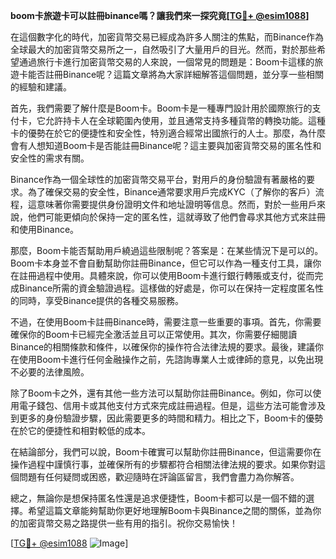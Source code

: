 **boom卡旅遊卡可以註冊binance嗎？讓我們來一探究竟[[TG💪+ @esim1088](https://t.me/s/esim1088)]**

在這個數字化的時代，加密貨幣交易已經成為許多人關注的焦點，而Binance作為全球最大的加密貨幣交易所之一，自然吸引了大量用戶的目光。然而，對於那些希望通過旅行卡進行加密貨幣交易的人來說，一個常見的問題是：Boom卡這樣的旅遊卡能否註冊Binance呢？這篇文章將為大家詳細解答這個問題，並分享一些相關的經驗和建議。

首先，我們需要了解什麼是Boom卡。Boom卡是一種專門設計用於國際旅行的支付卡，它允許持卡人在全球範圍內使用，並且通常支持多種貨幣的轉換功能。這種卡的優勢在於它的便捷性和安全性，特別適合經常出國旅行的人士。那麼，為什麼會有人想知道Boom卡是否能註冊Binance呢？這主要與加密貨幣交易的匿名性和安全性的需求有關。

Binance作為一個全球性的加密貨幣交易平台，對用戶的身份驗證有著嚴格的要求。為了確保交易的安全性，Binance通常要求用戶完成KYC（了解你的客戶）流程，這意味著你需要提供身份證明文件和地址證明等信息。然而，對於一些用戶來說，他們可能更傾向於保持一定的匿名性，這就導致了他們會尋求其他方式來註冊和使用Binance。

那麼，Boom卡能否幫助用戶繞過這些限制呢？答案是：在某些情況下是可以的。Boom卡本身並不會自動幫助你註冊Binance，但它可以作為一種支付工具，讓你在註冊過程中使用。具體來說，你可以使用Boom卡進行銀行轉賬或支付，從而完成Binance所需的資金驗證過程。這樣做的好處是，你可以在保持一定程度匿名性的同時，享受Binance提供的各種交易服務。

不過，在使用Boom卡註冊Binance時，需要注意一些重要的事項。首先，你需要確保你的Boom卡已經完全激活並且可以正常使用。其次，你需要仔細閱讀Binance的相關條款和條件，以確保你的操作符合法律法規的要求。最後，建議你在使用Boom卡進行任何金融操作之前，先諮詢專業人士或律師的意見，以免出現不必要的法律風險。

除了Boom卡之外，還有其他一些方法可以幫助你註冊Binance。例如，你可以使用電子錢包、信用卡或其他支付方式來完成註冊過程。但是，這些方法可能會涉及到更多的身份驗證步驟，因此需要更多的時間和精力。相比之下，Boom卡的優勢在於它的便捷性和相對較低的成本。

在結論部分，我們可以說，Boom卡確實可以幫助你註冊Binance，但這需要你在操作過程中謹慎行事，並確保所有的步驟都符合相關法律法規的要求。如果你對這個問題有任何疑問或困惑，歡迎隨時在評論區留言，我們會盡力為你解答。

總之，無論你是想保持匿名性還是追求便捷性，Boom卡都可以是一個不錯的選擇。希望這篇文章能夠幫助你更好地理解Boom卡與Binance之間的關係，並為你的加密貨幣交易之路提供一些有用的指引。祝你交易愉快！

[[TG💪+ @esim1088](https://t.me/s/esim1088) ![Image](https://i.postimg.cc/4NQfJmqS/Snipaste-2025-05-13-00-14-12.png)]
